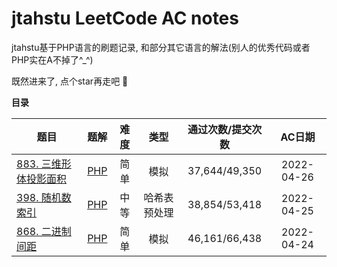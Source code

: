 # jtahstu LeetCode AC notes

jtahstu基于PHP语言的刷题记录, 和部分其它语言的解法(别人的优秀代码或者PHP实在A不掉了^_^)

既然进来了, 点个star再走吧 🤣

**目录**

| 题目 | 题解 | 难度 | 类型 | 通过次数/提交次数 | AC日期 |
|----|----|:----:|:----:|:----:|:----:|
| [883. 三维形体投影面积](https://leetcode-cn.com/problems/projection-area-of-3d-shapes/) | [PHP](https://www.yuque.com/jtahstu/leetcode/ko8vde) | 简单 | 模拟 | 37,644/49,350 | 2022-04-26 |
| [398. 随机数索引](https://leetcode-cn.com/problems/random-pick-index/) | [PHP](https://www.yuque.com/jtahstu/leetcode/dnwn6i) | 中等 | 哈希表预处理 | 38,854/53,418 | 2022-04-25 |
| [868. 二进制间距](https://leetcode-cn.com/problems/binary-gap/) | [PHP](https://www.yuque.com/jtahstu/leetcode/kxg774) | 简单 | 模拟 | 46,161/66,438 | 2022-04-24 |

<!--| []() | [PHP]() |  |  |  | 2022-04- | -->